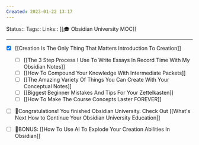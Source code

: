 ```yaml
---
Created: 2023-01-22 13:17
---
```

Status:: 
Tags:: 
Links:: [[🎓 Obsidian University MOC]]
___

- [x] [[Creation Is The Only Thing That Matters Introduction To Creation]]
	- [ ] [[The 3 Step Process I Use To Write Essays In Record Time With My Obsidian Notes]]
	- [ ] [[How To Compound Your Knowledge With Intermediate Packets]]
	- [ ] [[The Amazing Variety Of Things You Can Create With Your Conceptual Notes]]
	- [ ] [[Biggest Beginner Mistakes And Tips For Your Zettelkasten]]
	- [ ] [[How To Make The Course Concepts Laster FOREVER]]
- [ ] 🎊Congratulations! You finished Obsidian University. Check Out [[What's Next How to Continue Your Obsidian University Education]]
- [ ] 🎁BONUS: [[How To Use AI To Explode Your Creation Abilities In Obsidian]]
 